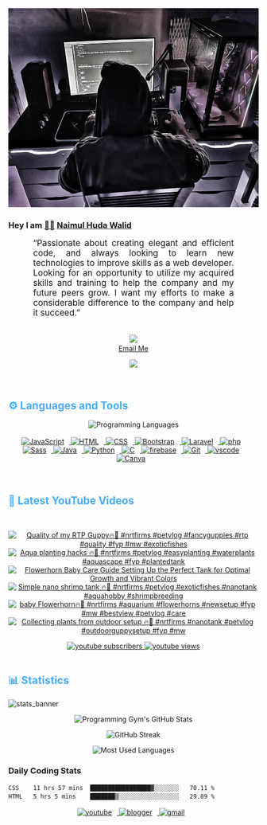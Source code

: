 <!-- ![github_cover_banner](https://www.digitalsolutionservices.com/img/services/web%20development.gif)-->

<div align="center" style="display:block;">
    <img height="400px" width="100%" alt="github cover banner" src="https://raw.githubusercontent.com/NaimulHudaWalid/NaimulHudaWalid/main/272276268_3114779035434264_920860974401480824_n.jpg"/> 
</div>

### Hey I am [👨🏻‍][facebook] [Naimul Huda Walid][youtube]



<p align:"center" style="text-align: justify; margin: 0 50px; font-size: 17px;" >
   “Passionate about creating elegant and efficient code, and always looking to learn new technologies to improve skills as a web developer. Looking for an opportunity to utilize my acquired skills and training to help the company and my future peers grow. I want my efforts to make a considerable difference to the company and help it succeed.”
<br>
<br>
<div align="center">

![](https://visitor-badge.glitch.me/badge?page_id=NaimulHudaWalid)
    <br />
[Email Me](mailto:dev.naimulhuda@gmail.com)
</div>
</p>
<!-- Typing SVG by DenverCoder1 - https://github.com/DenverCoder1/readme-typing-svg -->
<p align="center">
<!--   <a href="https://github.com/DenverCoder1/readme-typing-svg"> -->
    <img src="https://readme-typing-svg.herokuapp.com?color=E22FE4&width=380&height=45&lines=Open-Source+Enthusiast;Learning+In+Public;Empowering+Others;Nice+To+Meet+You+...&center=true"></a>

</p>
<br>
<!-- Languages and Tools -->

<h2 style="color: #44AEFB">⚙️ Languages and Tools</h2>
<div align="center" style="display:block;">
    <img width="100px" alt="Programming Languages" src="https://user-images.githubusercontent.com/78341798/194531121-47b0119a-ce00-439d-b586-125f86acb098.png"/> 
</div>
<br>   
<!-- Icons Resources -->
<!-- https://devicon.dev/ -->
<!-- https://cdn.jsdelivr.net/npm/simple-icons@v3/icons/ -->
<div align="center">
  <a href="https://developer.mozilla.org/en-US/docs/Web/JavaScript" target="_blank" rel="noreferrer">
      <img  alt="JavaScript" height="50px" style="padding-right:10px;" src="https://cdn.jsdelivr.net/gh/devicons/devicon/icons/javascript/javascript-plain.svg"/>
  </a>
  
 
  <a href="https://developer.mozilla.org/en-US/docs/Web/HTML" target="_blank" rel="noreferrer">
      <img  alt="HTML" height="50px" style="padding-right:10px;" src="https://cdn.jsdelivr.net/gh/devicons/devicon/icons/html5/html5-original.svg"/>
  </a>
  <a href="https://developer.mozilla.org/en-US/docs/Web/CSS" target="_blank" rel="noreferrer">
      <img  alt="CSS" height="50px" style="padding-right:10px;" src="https://cdn.jsdelivr.net/gh/devicons/devicon/icons/css3/css3-original.svg"/>
  </a>
  <a href="https://getbootstrap.com/" target="_blank" rel="noreferrer">
      <img  alt="Bootstrap" height="50px" style="padding-right:10px;" src="https://cdn.jsdelivr.net/gh/devicons/devicon/icons/bootstrap/bootstrap-original.svg"/>
  </a> 
  <a href="https://laravel.com/" target="_blank" rel="noreferrer">
      <img  alt="Laravel" height="50px" style="padding-right:10px;" src="https://cdn.jsdelivr.net/gh/devicons/devicon/icons/laravel/laravel-plain.svg"/>
  </a>
  <a href="https://www.php.net/" target="_blank" rel="noreferrer">
      <img  alt="php" height="50px" style="padding-right:10px;" src="https://cdn.jsdelivr.net/gh/devicons/devicon/icons/php/php-original.svg"/>
  </a>
  <a href="https://sass-lang.com/" target="_blank" rel="noreferrer">
      <img  alt="Sass" height="50px" style="padding-right:10px;" src="https://cdn.jsdelivr.net/gh/devicons/devicon/icons/sass/sass-original.svg"/>
  </a>
  <a href="https://www.java.com/en/" target="_blank" rel="noreferrer">
      <img  alt="Java" height="50px" style="padding-right:10px;" src="https://cdn.jsdelivr.net/gh/devicons/devicon/icons/java/java-original.svg"/>
  </a>    
  <a href="https://www.python.org/" target="_blank" rel="noreferrer">
      <img  alt="Python" height="50px" style="padding-right:10px;" src="https://cdn.jsdelivr.net/gh/devicons/devicon/icons/python/python-original.svg"/>
  </a>
  <a href="https://www.cprogramming.com/" target="_blank" rel="noreferrer">
      <img  alt="C" height="50px" style="padding-right:10px;" src="https://cdn.jsdelivr.net/gh/devicons/devicon/icons/c/c-original.svg"/>
  </a>
  
  <a href="https://firebase.google.com/" target="_blank" rel="noreferrer">
      <img  alt="firebase" height="50px" style="padding-right:10px;" src="https://cdn.jsdelivr.net/gh/devicons/devicon/icons/firebase/firebase-plain.svg"/>
  </a>
 
  <a href="https://git-scm.com/" target="_blank" rel="noreferrer">
      <img  alt="Git" height="50px" style="padding-right:10px;" src="https://cdn.jsdelivr.net/gh/devicons/devicon/icons/git/git-original.svg"/>
  </a>
  
  <a href="https://code.visualstudio.com/" target="_blank" rel="noreferrer">
      <img  alt="vscode" height="50px" style="padding-right:10px;"src="https://cdn.jsdelivr.net/gh/devicons/devicon/icons/vscode/vscode-original.svg"/>
  </a>
  <a href="https://www.canva.com/" target="_blank" rel="noreferrer">
      <img  alt="Canva" height="50px" style="padding-right:10px;" src="https://cdn.jsdelivr.net/gh/devicons/devicon/icons/canva/canva-original.svg"/> 
  </a>
</div>
<br>
<br>

<!-- Latest YouTube Videos -->

<h2 style="color: #44AEFB">🎦 Latest YouTube Videos</h2>
<br />

<!-- Resource/Reference: https://github.com/DenverCoder1/github-readme-youtube-cards -->
<div class="youtube videos cards" align="center">

<!-- BEGIN YOUTUBE-CARDS -->
[![Quality of my RTP Guppy🔥🖤 #nrtfirms #petvlog #fancyguppies #rtp #quality #fyp #mw #exoticfishes](https://ytcards.demolab.com/?id=fki5JNGWpxY&title=Quality+of+my+RTP+Guppy%F0%9F%94%A5%F0%9F%96%A4+%23nrtfirms+%23petvlog+%23fancyguppies+%23rtp+%23quality+%23fyp+%23mw+%23exoticfishes&lang=en&timestamp=1705763626&background_color=%230d1117&title_color=%23ffffff&stats_color=%23dedede&max_title_lines=1&width=250&border_radius=5 "Quality of my RTP Guppy🔥🖤 #nrtfirms #petvlog #fancyguppies #rtp #quality #fyp #mw #exoticfishes")](https://www.youtube.com/watch?v=fki5JNGWpxY)
[![Aqua planting hacks 🔥🖤 #nrtfirms #petvlog #easyplanting #waterplants #aquascape #fyp  #plantedtank](https://ytcards.demolab.com/?id=R1EMvPNr1jw&title=Aqua+planting+hacks+%F0%9F%94%A5%F0%9F%96%A4+%23nrtfirms+%23petvlog+%23easyplanting+%23waterplants+%23aquascape+%23fyp++%23plantedtank&lang=en&timestamp=1705710277&background_color=%230d1117&title_color=%23ffffff&stats_color=%23dedede&max_title_lines=1&width=250&border_radius=5 "Aqua planting hacks 🔥🖤 #nrtfirms #petvlog #easyplanting #waterplants #aquascape #fyp  #plantedtank")](https://www.youtube.com/watch?v=R1EMvPNr1jw)
[![Flowerhorn Baby Care Guide Setting Up the Perfect Tank for Optimal Growth and Vibrant Colors](https://ytcards.demolab.com/?id=ibiPjLGktew&title=Flowerhorn+Baby+Care+Guide+Setting+Up+the+Perfect+Tank+for+Optimal+Growth+and+Vibrant+Colors&lang=en&timestamp=1705677025&background_color=%230d1117&title_color=%23ffffff&stats_color=%23dedede&max_title_lines=1&width=250&border_radius=5 "Flowerhorn Baby Care Guide Setting Up the Perfect Tank for Optimal Growth and Vibrant Colors")](https://www.youtube.com/watch?v=ibiPjLGktew)
[![Simple nano shrimp tank 🔥🖤 #nrtfirms #petvlog  #exoticfishes #nanotank #aquahobby #shrimpbreeding](https://ytcards.demolab.com/?id=ImiLOhyetCM&title=Simple+nano+shrimp+tank+%F0%9F%94%A5%F0%9F%96%A4+%23nrtfirms+%23petvlog++%23exoticfishes+%23nanotank+%23aquahobby+%23shrimpbreeding&lang=en&timestamp=1705623585&background_color=%230d1117&title_color=%23ffffff&stats_color=%23dedede&max_title_lines=1&width=250&border_radius=5 "Simple nano shrimp tank 🔥🖤 #nrtfirms #petvlog  #exoticfishes #nanotank #aquahobby #shrimpbreeding")](https://www.youtube.com/watch?v=ImiLOhyetCM)
[![baby Flowerhorn🔥🖤 #nrtfirms #aquarium #flowerhorns #newsetup #fyp #mw #bestview #petvlog #care](https://ytcards.demolab.com/?id=oxsJIcRrGmo&title=baby+Flowerhorn%F0%9F%94%A5%F0%9F%96%A4+%23nrtfirms+%23aquarium+%23flowerhorns+%23newsetup+%23fyp+%23mw+%23bestview+%23petvlog+%23care&lang=en&timestamp=1705539595&background_color=%230d1117&title_color=%23ffffff&stats_color=%23dedede&max_title_lines=1&width=250&border_radius=5 "baby Flowerhorn🔥🖤 #nrtfirms #aquarium #flowerhorns #newsetup #fyp #mw #bestview #petvlog #care")](https://www.youtube.com/watch?v=oxsJIcRrGmo)
[![Collecting plants from outdoor setup 🔥🖤 #nrtfirms #nanotank #petvlog #outdoorguppysetup #fyp #mw](https://ytcards.demolab.com/?id=ftmojbaYpSg&title=Collecting+plants+from+outdoor+setup+%F0%9F%94%A5%F0%9F%96%A4+%23nrtfirms+%23nanotank+%23petvlog+%23outdoorguppysetup+%23fyp+%23mw&lang=en&timestamp=1705364773&background_color=%230d1117&title_color=%23ffffff&stats_color=%23dedede&max_title_lines=1&width=250&border_radius=5 "Collecting plants from outdoor setup 🔥🖤 #nrtfirms #nanotank #petvlog #outdoorguppysetup #fyp #mw")](https://www.youtube.com/watch?v=ftmojbaYpSg)
<!-- END YOUTUBE-CARDS -->
</div>

<!-- Begin Youtube Buttons -->
<!-- Resource/Reference:  https://github.com/DenverCoder1/custom-icon-badges -->
<div class="youtube buttons" align="center">
    <a href="https://www.youtube.com/channel/UCa3YaFwzSII0kKg3Nads2dQ"  target="_blank">
        <img alt="youtube subscribers" src="https://img.shields.io/youtube/channel/subscribers/UCa3YaFwzSII0kKg3Nads2dQ?logo=youtube&logoColor=red&style=for-the-badge"/>
    </a> 
    <a href="https://www.youtube.com/channel/UCa3YaFwzSII0kKg3Nads2dQ"  target="_blank">
        <img alt="youtube views" src="https://custom-icon-badges.demolab.com/youtube/channel/views/UCa3YaFwzSII0kKg3Nads2dQ?color=%23E05D44&logo=eye&logoColor=white&style=for-the-badge&labelColor=#555555"/>
    </a> 
</div>
<br>
<!-- End Youtube Buttons -->

<!-- Statistics -->

<h2 style="color: #44AEFB">📊 Statistics</h2>

![stats_banner](https://user-images.githubusercontent.com/78341798/194534778-d662496c-ae00-4e8d-ae9b-b90912054e7f.gif)

<!-- Begin Stats Cards -->
<!-- Resources:  -->
<!-- Github & Languages Stats: https://github.com/naimul15-12090/github-readme-stats --> 
<!-- Streak Stats: https://github.com/denvercoder1/github-readme-streak-stats -->
<!-- Change the value after ?username= to your GitHub username. -->
<div class="stats" align="center">

![Programming Gym's GitHub Stats](https://github-readme-stats.vercel.app/api?username=NaimulHudaWalid&hide=stars&count_private=true&show_icons=true&theme=algolia&border_radius=20)

![GitHub Streak](https://streak-stats.demolab.com?user=NaimulHudaWalid&count_private=true&theme=algolia&border_radius=22)

![Most Used Languages](https://github-readme-stats.vercel.app/api/top-langs/?username=NaimulHudaWalid&langs_count=8&layout=compact&show_icons=true&theme=algolia&border_radius=20)
    
<!-- ![Top Langs](https://github-readme-stats.vercel.app/api/top-langs/?username=naimul15-12090&langs_count=8) -->
<!-- [![Top Langs](https://github-readme-stats.vercel.app/api/top-langs/?username=naimul15-12090&layout=compact)](https://github.com/anuraghazra/github-readme-stats)
 -->
    
</div>
<!--  End Stats Cards -->



### Daily Coding Stats
<!--START_SECTION:waka-->

```txt
CSS    11 hrs 57 mins  █████████████████▓░░░░░░░   70.11 %
HTML   5 hrs 5 mins    ███████▒░░░░░░░░░░░░░░░░░   29.89 %
```

<!--END_SECTION:waka-->
<!-- Begin Footer -->
<!-- Icons Resources -->
<!-- https://devicon.dev/ -->
<div class="footer" align="center" style="margin:15px;">
    <a href="https://www.youtube.com/channel/UCa3YaFwzSII0kKg3Nads2dQ" target="_blank">
        <img  style="margin:0 10px 10px 0;" src="https://user-images.githubusercontent.com/78341798/194531650-698ef1b1-9cbd-4b4f-96ef-5a2ec4b5d7e6.svg" alt="youtube" width="40px"/>
    </a>
    <a href="https://www.linkedin.com/in/naimulhudawalid/" target="_blank">
        <img style="margin:0 10px 10px 0;" src="https://user-images.githubusercontent.com/78341798/194531458-b5dfeb1b-bad5-4dfa-909a-2e402262db9a.svg" alt="blogger" width="40px"/>
    </a>
    <a href="mailto:dev.naimulhuda@gmail.com" target="_blank">
        <img style="margin:0 10px 10px 0;" src="https://user-images.githubusercontent.com/78341798/194531383-ddb2b774-5bb9-491c-b601-4a4a7d9792fb.svg" alt="gmail" width="40px"/>
    </a>
</div>
<!-- End Footer -->

[youtube]: https://www.youtube.com/channel/UCa3YaFwzSII0kKg3Nads2dQ
[facebook]: https://www.facebook.com/profile.php?id=100007065945838
